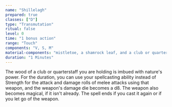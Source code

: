 ```yaml
---
name: "Shillelagh"
prepared: true
classes: ["D"]
type: "Transmutation"
ritual: false
level: 0
time: "1 bonus action"
range: "Touch"
components: "V, S, M"
material-components: "mistletoe, a shamrock leaf, and a club or quarterstaff"
duration: "1 Minutes"
---
```

The wood of a club or quarterstaff you are holding is imbued with nature's power. For the duration, you can use
your spellcasting ability instead of Strength for the attack and damage rolls of melee attacks using that weapon,
and the weapon's damage die becomes a d8. The weapon also becomes magical, if it isn't already. The spell ends if
you cast it again or if you let go of the weapon.
